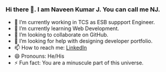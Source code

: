 ### Hi there 👋. I am Naveen Kumar J. You can call me NJ.


- 🔭 I’m currently working in TCS as ESB suppport Engineer.
- 🌱 I’m currently learning Web Development.
- 👯 I’m looking to collaborate on GitHub.
- 🤔 I’m looking for help with designing developer portfolio. 
- 📫 How to reach me: <a href="linkedin.com/in/naveen-kumar-12307a190">LinkedIn</a>
- 😄 Pronouns: He/His
- ⚡ Fun fact: You are a minuscule part of this universe.
